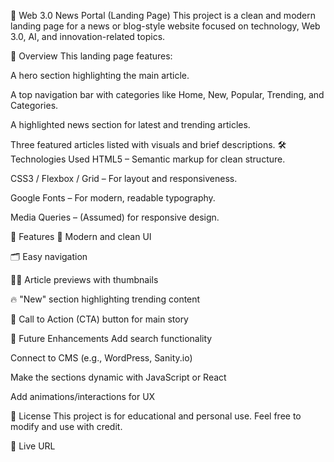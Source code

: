 📰 Web 3.0 News Portal (Landing Page)
This project is a clean and modern landing page for a news or blog-style website focused on technology, Web 3.0, AI, and innovation-related topics.

🚀 Overview
This landing page features:

A hero section highlighting the main article.

A top navigation bar with categories like Home, New, Popular, Trending, and Categories.

A highlighted news section for latest and trending articles.

Three featured articles listed with visuals and brief descriptions.
🛠️ Technologies Used
HTML5 – Semantic markup for clean structure.

CSS3 / Flexbox / Grid – For layout and responsiveness.

Google Fonts – For modern, readable typography.

Media Queries – (Assumed) for responsive design.

📌 Features
📸 Modern and clean UI

🗂 Easy navigation

✍🏼 Article previews with thumbnails

🔥 "New" section highlighting trending content

🔴 Call to Action (CTA) button for main story

🧪 Future Enhancements
Add search functionality

Connect to CMS (e.g., WordPress, Sanity.io)

Make the sections dynamic with JavaScript or React

Add animations/interactions for UX

📝 License
This project is for educational and personal use. Feel free to modify and use with credit.

📝 Live URL
